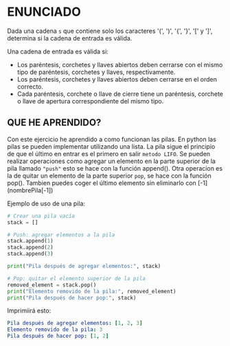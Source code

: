 # ENUNCIADO
Dada una cadena `s` que contiene solo los caracteres '(', ')', '{', '}', '[' y ']', determina si la cadena de entrada es válida.

Una cadena de entrada es válida si:

- Los paréntesis, corchetes y llaves abiertos deben cerrarse con el mismo tipo de paréntesis, corchetes y llaves, respectivamente.
- Los paréntesis, corchetes y llaves abiertos deben cerrarse en el orden correcto.
- Cada paréntesis, corchete o llave de cierre tiene un paréntesis, corchete o llave de apertura correspondiente del mismo tipo.

## QUE HE APRENDIDO?
Con este ejercicio he aprendido a como funcionan las pilas. En python las pilas se pueden implementar utilizando una lista. La pila sigue el principio de que el último en entrar es el primero en salir `metodo LIFO`.
Se pueden realizar operaciones como agregar un elemento en la parte superior de la pila llamado `"push"` esto se hace con la función append(). 
Otra operacion es la de quitar un elemento de la parte superior `pop`, se hace con la función pop(). Tambien puedes coger el último elemento sin eliminarlo con [-1] (nombrePila[-1])

Ejemplo de uso de una pila:
````python
# Crear una pila vacía
stack = []

# Push: agregar elementos a la pila
stack.append(1)
stack.append(2)
stack.append(3)

print("Pila después de agregar elementos:", stack)

# Pop: quitar el elemento superior de la pila
removed_element = stack.pop()
print("Elemento removido de la pila:", removed_element)
print("Pila después de hacer pop:", stack)
````
Imprimiirá esto:
````yaml
Pila después de agregar elementos: [1, 2, 3]
Elemento removido de la pila: 3
Pila después de hacer pop: [1, 2]
````